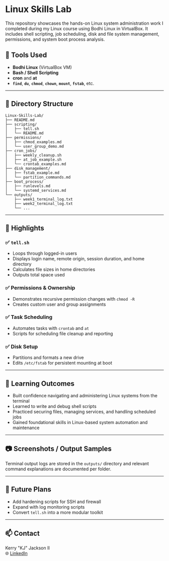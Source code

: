 # Linux Skills Lab

This repository showcases the hands-on Linux system administration work I completed during my Linux course using Bodhi Linux in VirtualBox. It includes shell scripting, job scheduling, disk and file system management, permissions, and system boot process analysis.

## 🧰 Tools Used
- **Bodhi Linux** (VirtualBox VM)
- **Bash / Shell Scripting**
- **cron** and **at**
- **`find`**, **`du`**, **`chmod`**, **`chown`**, **`mount`**, **`fstab`**, etc.

---

## 📁 Directory Structure
```
Linux-Skills-Lab/
├── README.md
├── scripting/
│   ├── tell.sh
│   └── README.md
├── permissions/
│   ├── chmod_examples.md
│   └── user_group_demo.md
├── cron_jobs/
│   ├── weekly_cleanup.sh
│   ├── at_job_example.sh
│   └── crontab_examples.md
├── disk_management/
│   ├── fstab_example.md
│   └── partition_commands.md
├── boot_process/
│   ├── runlevels.md
│   └── systemd_services.md
└── outputs/
    ├── week1_terminal_log.txt
    ├── week2_terminal_log.txt
    └── ...
```

---

## 🔧 Highlights

### ✅ `tell.sh`
- Loops through logged-in users
- Displays login name, remote origin, session duration, and home directory
- Calculates file sizes in home directories
- Outputs total space used

### ✅ Permissions & Ownership
- Demonstrates recursive permission changes with `chmod -R`
- Creates custom user and group assignments

### ✅ Task Scheduling
- Automates tasks with `crontab` and `at`
- Scripts for scheduling file cleanup and reporting

### ✅ Disk Setup
- Partitions and formats a new drive
- Edits `/etc/fstab` for persistent mounting at boot

---

## 📌 Learning Outcomes
- Built confidence navigating and administering Linux systems from the terminal
- Learned to write and debug shell scripts
- Practiced securing files, managing services, and handling scheduled jobs
- Gained foundational skills in Linux-based system automation and maintenance

---

## 📷 Screenshots / Output Samples
Terminal output logs are stored in the `outputs/` directory and relevant command explanations are documented per folder.

---

## 🚀 Future Plans
- Add hardening scripts for SSH and firewall
- Expand with log monitoring scripts
- Convert `tell.sh` into a more modular toolkit

---

## 📫 Contact
Kerry "KJ" Jackson II  
🌐 [LinkedIn](https://linkedin.com/in/kjacksonn)
